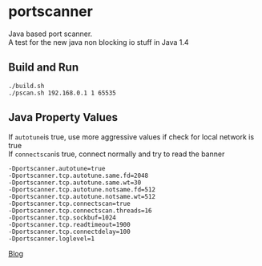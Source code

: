 # portscanner
Java based port scanner.    
A test for the new java non blocking io stuff in Java 1.4

## Build and Run
`./build.sh`   
`./pscan.sh 192.168.0.1 1 65535`   

## Java Property Values
If `autotune`is true, use more aggressive values if check for local network is true   
If `connectscan`is true, connect normally and try to read the banner   
```
-Dportscanner.autotune=true
-Dportscanner.tcp.autotune.same.fd=2048
-Dportscanner.tcp.autotune.same.wt=30
-Dportscanner.tcp.autotune.notsame.fd=512
-Dportscanner.tcp.autotune.notsame.wt=512
-Dportscanner.tcp.connectscan=true
-Dportscanner.tcp.connectscan.threads=16
-Dportscanner.tcp.sockbuf=1024
-Dportscanner.tcp.readtimeout=1900
-Dportscanner.tcp.connectdelay=100
-Dportscanner.loglevel=1
```

[Blog](https://www.codecoverage.de/posts/java/portscanner/)